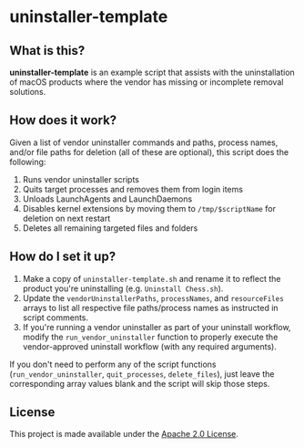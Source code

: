 # uninstaller-template

## What is this?

**uninstaller-template** is an example script that assists with the uninstallation of macOS products where the vendor has missing or incomplete removal solutions.

## How does it work?

Given a list of vendor uninstaller commands and paths, process names, and/or file paths for deletion (all of these are optional), this script does the following:

1. Runs vendor uninstaller scripts
2. Quits target processes and removes them from login items
3. Unloads LaunchAgents and LaunchDaemons
4. Disables kernel extensions by moving them to `/tmp/$scriptName` for deletion on next restart
5. Deletes all remaining targeted files and folders

## How do I set it up?

1. Make a copy of `uninstaller-template.sh` and rename it to reflect the product you're uninstalling (e.g. `Uninstall Chess.sh`).
2. Update the `vendorUninstallerPaths`, `processNames`, and `resourceFiles` arrays to list all respective file paths/process names as instructed in script comments.
3. If you're running a vendor uninstaller as part of your uninstall workflow, modify the `run_vendor_uninstaller` function to properly execute the vendor-approved uninstall workflow (with any required arguments).

If you don't need to perform any of the script functions (`run_vendor_uninstaller`, `quit_processes`, `delete_files`), just leave the corresponding array values blank and the script will skip those steps.

## License
This project is made available under the [Apache 2.0 License](http://www.apache.org/licenses/LICENSE-2.0).
